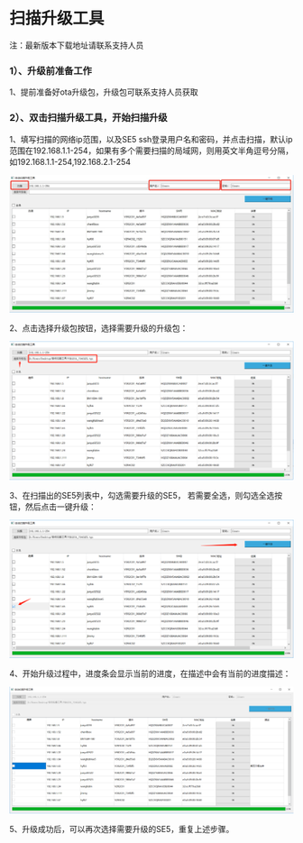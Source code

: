 # 扫描升级工具

注：最新版本下载地址请联系支持人员

### **1）、升级前准备工作**

1、提前准备好ota升级包，升级包可联系支持人员获取

### 2）、双击扫描升级工具，开始扫描升级

1、填写扫描的网络ip范围，以及SE5 ssh登录用户名和密码，并点击扫描，默认ip范围在192.168.1.1-254，如果有多个需要扫描的局域网，则用英文半角逗号分隔，如192.168.1.1-254,192.168.2.1-254

![](../../../../imgs/v5r3c01_tian_xie_ju_yu_wang.jpg)

2、点击选择升级包按钮，选择需要升级的升级包：

![](../../../../imgs/V5R3C01_xuanzeshengjibao.png)

3、在扫描出的SE5列表中，勾选需要升级的SE5， 若需要全选，则勾选全选按钮，然后点击一键升级：

![](../../../../imgs/V5R3C01_gouxuanhezi.png)

4、开始升级过程中，进度条会显示当前的进度，在描述中会有当前的进度描述：

![](../../../../imgs/V5R3C01_dianjishengji.png)

5、升级成功后，可以再次选择需要升级的SE5，重复上述步骤。